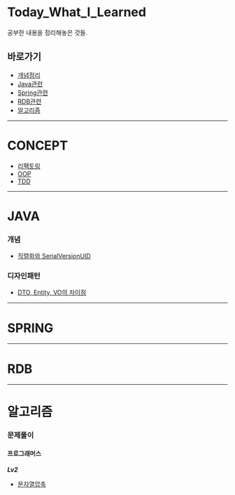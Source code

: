 # Today_What_I_Learned
공부한 내용을 정리해놓은 것들.

## 바로가기
- [개념정리](https://github.com/HK-An/today_i_learned#concept)
- [Java관련](https://github.com/HK-An/today_i_learned#java)
- [Spring관련](https://github.com/HK-An/today_i_learned#spring)
- [RDB관련](https://github.com/HK-An/today_i_learned#rdb)
- [알고리즘](https://github.com/HK-An/today_i_learned#알고리즘)
***
# CONCEPT
- [리팩토링](https://github.com/HK-An/today_i_learned/blob/main/CONCEPT/refactoring/refactoring_definition.md)
- [OOP](https://github.com/HK-An/today_i_learned/blob/main/CONCEPT/oop/oop_definition.md)
- [TDD](https://github.com/HK-An/today_i_learned/blob/main/CONCEPT/tdd/tdd_definition.md)
***
# JAVA
### 개념
- [직렬화와 SerialVersionUID](https://github.com/HK-An/today_i_learned/blob/main/JAVA/concept/serialize_definition.md)
### 디자인패턴
- [DTO, Entity, VO의 차이점](https://github.com/HK-An/today_i_learned/blob/main/JAVA/design/differences_between_dto_entitity_vo.md)
***
# SPRING
***
# RDB
***
# 알고리즘
### 문제풀이
#### 프로그래머스
***Lv2***
- [문자열압축](https://github.com/HK-An/today_i_learned/blob/main/ALGORITHM/practice/programmers/lv2/string_compression.md)
